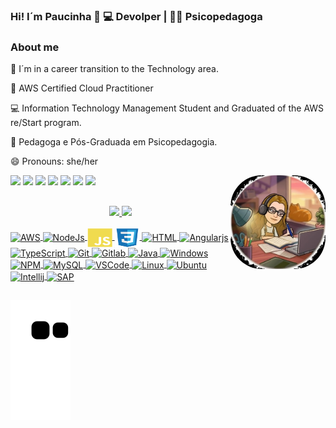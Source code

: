 ### Hi! I´m Paucinha 👋  💻 Devolper | 👩‍🏫 Psicopedagoga

### About me

🚀 I´m in a career transition to the Technology area.

🏅 AWS Certified Cloud Practitioner

💻 Information Technology Management Student and Graduated of the AWS re/Start program.

👩‍ Pedagoga e Pós-Graduada em Psicopedagogia.

😄 Pronouns: she/her

<div>
 <a href="https://www.linkedin.com/in/paucia-lisboa" target="_blank"><img src="https://img.shields.io/badge/-LinkedIn-%230077B5?style=for-the-badge&logo=linkedin&logoColor=white" target="_blank"></a>
  <a href="https://twitter.com/paucinha" target="_blank"><img src="https://img.shields.io/badge/-Twitter-%230077B5?style=for-the-badge&logo=Twitter&logoColor=white" target="_blank"></a>
  <a href = "mailto:paucialisboa@gmail.com"><img src="https://img.shields.io/badge/Gmail-D14836?style=for-the-badge&logo=gmail&logoColor=white" target="_blank"></a>
  <a href="https://discord.com/" target="_blank"><img src="https://img.shields.io/badge/Discord-7289DA?style=for-the-badge&logo=discord&logoColor=white" target="_blank"></a>
  <a href="mailto:paucia.renan@cs365.online" target="_blank"><img src="https://img.shields.io/badge/Microsoft_Teams-6264A7?style=for-the-badge&logo=microsoft-teams&logoColor=white" target="_blank"></a>
  <a href="https://www.instagram.com/paucinha/" target="_blank"><img src="https://img.shields.io/badge/-Instagram-%23E4405F?style=for-the-badge&logo=instagram&logoColor=white" target="_blank"></a>
 	<a href="https://www.twitch.tv/paucinha" target="_blank"><img src="https://img.shields.io/badge/Twitch-9146FF?style=for-the-badge&logo=twitch&logoColor=white" target="_blank"></a>
 <img align="right" alt="Paucinha-pic" height="150" style="border-radius:50px;" src="https://raw.githubusercontent.com/Paucinha/assets/master/avatar2.jpg">
  
  </div>

##

<div align="center">
  <a href="https://github.com/paucinha">
  <img height="180em" src="https://github-readme-stats.vercel.app/api?username=paucinha&show_icons=true&theme=dracula&include_all_commits=true&count_private=true"/>
  <img height="180em" src="https://github-readme-stats.vercel.app/api/top-langs/?username=paucinha&layout=compact&langs_count=7&theme=dracula"/>
</div>
<div style="display: inline_block"><br>
 
 <img align="center" alt="AWS" height="30" width="40" src="https://cdn.jsdelivr.net/gh/devicons/devicon/icons/amazonwebservices/amazonwebservices-original.svg">
 <img align="center" alt="NodeJs" height="30" width="40" src="https://cdn.jsdelivr.net/gh/devicons/devicon/icons/nodejs/nodejs-original.svg">
 <img align="center" alt="Js" height="30" width="40" src="https://raw.githubusercontent.com/devicons/devicon/master/icons/javascript/javascript-plain.svg">
 <img align="center" alt="CSS" height="30" width="40" src="https://raw.githubusercontent.com/devicons/devicon/master/icons/css3/css3-original.svg">  
 <img align="center" alt="HTML" height="30" width="40" src="https://cdn.jsdelivr.net/gh/devicons/devicon/icons/html5/html5-original.svg">
 <img align="center" alt="Angularjs" height="30" width="40" src="https://cdn.jsdelivr.net/gh/devicons/devicon/icons/angularjs/angularjs-original.svg">
 <img align="center" alt="TypeScript" height="30" width="40" src="https://cdn.jsdelivr.net/gh/devicons/devicon/icons/typescript/typescript-original.svg">
 <img align="center" alt="Git" height="30" width="40" src="https://cdn.jsdelivr.net/gh/devicons/devicon/icons/git/git-original.svg">    
 <img align="center" alt="Gitlab" height="30" width="40" src="https://cdn.jsdelivr.net/gh/devicons/devicon/icons/gitlab/gitlab-plain.svg" />
 <img align="center" alt="Java" height="30" width="40" src="https://cdn.jsdelivr.net/gh/devicons/devicon/icons/java/java-original.svg">
 <img align="center" alt="Windows" height="30" width="40" src="https://cdn.jsdelivr.net/gh/devicons/devicon/icons/windows8/windows8-original.svg">           
 <img align="center" alt="NPM" height="30" width="40" src="https://cdn.jsdelivr.net/gh/devicons/devicon/icons/npm/npm-original-wordmark.svg">
 <img align="center" alt="MySQL" height="30" width="40" src="https://cdn.jsdelivr.net/gh/devicons/devicon/icons/mysql/mysql-plain.svg">          
 <img align="center" alt="VSCode" height="30" width="40" src="https://cdn.jsdelivr.net/gh/devicons/devicon/icons/vscode/vscode-original.svg">
 <img align="center" alt="Linux" height="30" width="40" src="https://cdn.jsdelivr.net/gh/devicons/devicon/icons/linux/linux-original.svg">
 <img align="center" alt="Ubuntu" height="30" width="40" src="https://cdn.jsdelivr.net/gh/devicons/devicon/icons/ubuntu/ubuntu-plain.svg">
 <img align="center" alt="Intellij" height="30" width="40" src="https://cdn.jsdelivr.net/gh/devicons/devicon/icons/intellij/intellij-plain.svg">
 <img align="center" alt="SAP" height="30" width="40" src="https://img.shields.io/badge/SAP-0FAAFF?style=for-the-badge&logo=sap&logoColor=white">   
                         
</div>
  
##
 
<div>
  
  ![Snake animation](https://github.com/paucinha/paucinha/blob/output/github-contribution-grid-snake.svg) 
 
</div>
